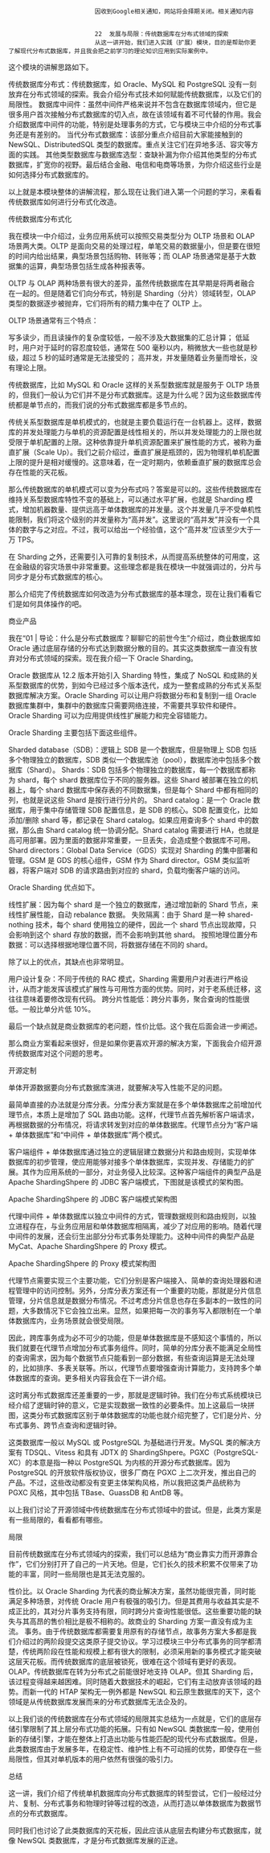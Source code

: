 
                            
                            因收到Google相关通知，网站将会择期关闭。相关通知内容
                            
                            
                            22  发展与局限：传统数据库在分布式领域的探索
                            从这一讲开始，我们进入实践（扩展）模块，目的是帮助你更了解现代分布式数据库，并且我会把之前学习的理论知识应用到实际案例中。

这个模块的讲解思路如下。


传统数据库分布式：传统数据库，如 Oracle、MySQL 和 PostgreSQL 没有一刻放弃在分布式领域的探索。我会介绍分布式技术如何赋能传统数据库，以及它们的局限性。
数据库中间件：虽然中间件严格来说并不包含在数据库领域内，但它是很多用户首次接触分布式数据库的切入点，故在该领域有着不可代替的作用。我会介绍数据库中间件的功能，特别是处理事务的方式，它与模块三中介绍的分布式事务还是有差别的。
当代分布式数据库：该部分重点介绍目前大家能接触到的 NewSQL、DistributedSQL 类型的数据库。重点关注它们在异地多活、容灾等方面的实践。
其他类型数据库与数据库选型：查缺补漏为你介绍其他类型的分布式数据库，扩宽你的视野。最后结合金融、电信和电商等场景，为你介绍这些行业是如何选择分布式数据库的。


以上就是本模块整体的讲解流程，那么现在让我们进入第一个问题的学习，来看看传统数据库如何进行分布式化改造。

传统数据库分布式化

我在模块一中介绍过，业务应用系统可以按照交易类型分为 OLTP 场景和 OLAP 场景两大类。OLTP 是面向交易的处理过程，单笔交易的数据量小，但是要在很短的时间内给出结果，典型场景包括购物、转账等；而 OLAP 场景通常是基于大数据集的运算，典型场景包括生成各种报表等。

OLTP 与 OLAP 两种场景有很大的差异，虽然传统数据库在其早期是将两者融合在一起的。但是随着它们向分布式，特别是 Sharding（分片）领域转型，OLAP 类型的数据逐步被抛弃，它们将所有的精力集中在了 OLTP 上。

OLTP 场景通常有三个特点：


写多读少，而且读操作的复杂度较低，一般不涉及大数据集的汇总计算；
低延时，用户对于延时的容忍度较低，通常在 500 毫秒以内，稍微放大一些也就是秒级，超过 5 秒的延时通常是无法接受的；
高并发，并发量随着业务量而增长，没有理论上限。


传统数据库，比如 MySQL 和 Oracle 这样的关系型数据库就是服务于 OLTP 场景的，但我们一般认为它们并不是分布式数据库。这是为什么呢？因为这些数据库传统都是单节点的，而我们说的分布式数据库都是多节点的。

传统关系型数据库是单机模式的，也就是主要负载运行在一台机器上。这样，数据库的并发处理能力与单机的资源配置是线性相关的，所以并发处理能力的上限也就受限于单机配置的上限。这种依靠提升单机资源配置来扩展性能的方式，被称为垂直扩展（Scale Up）。我们之前介绍过，垂直扩展是瓶颈的，因为物理机单机配置上限的提升是相对缓慢的。这意味着，在一定时期内，依赖垂直扩展的数据库总会存在性能的天花板。

那么传统数据库的单机模式可以变为分布式吗？答案是可以的。这些传统数据库在维持关系型数据库特性不变的基础上，可以通过水平扩展，也就是 Sharding 模式，增加机器数量、提供远高于单体数据库的并发量。这个并发量几乎不受单机性能限制，我们将这个级别的并发量称为“高并发”。这里说的“高并发”并没有一个具体的数字与之对应。不过，我可以给出一个经验值，这个“高并发”应该至少大于一万 TPS。

在 Sharding 之外，还需要引入可靠的复制技术，从而提高系统整体的可用度，这在金融级的容灾场景中非常重要。这些理念都是我在模块一中就强调过的，分片与同步才是分布式数据库的核心。

那么介绍完了传统数据库如何改造为分布式数据库的基本理念，现在让我们看看它们是如何具体操作的吧。

商业产品

我在“01 | 导论：什么是分布式数据库？聊聊它的前世今生”介绍过，商业数据库如 Oracle 通过底层存储的分布式达到数据分散的目的。其实这类数据库一直没有放弃对分布式领域的探索。现在我介绍一下 Oracle Sharding。

Oracle 数据库从 12.2 版本开始引入 Sharding 特性，集成了 NoSQL 和成熟的关系型数据库的优势，到如今已经过多个版本迭代，成为一整套成熟的分布式关系型数据库解决方案。Oracle Sharding 可以让用户将数据分布和复制到一组 Oracle 数据库集群中，集群中的数据库只需要网络连接，不需要共享软件和硬件。Oracle Sharding 可以为应用提供线性扩展能力和完全容错能力。

Oracle Sharding 主要包括下面这些组件。


Sharded database（SDB）：逻辑上 SDB 是一个数据库，但是物理上 SDB 包括多个物理独立的数据库，SDB 类似一个数据库池（pool），数据库池中包括多个数据库（Shard）。
Shards：SDB 包括多个物理独立的数据库，每一个数据库都称为 shard，每个 shard 数据库位于不同的服务器。这些 Shard 被部署在独立的机器上，每个 shard 数据库中保存表的不同数据集，但是每个 Shard 中都有相同的列，也就是说这些 Shard 是按行进行分片的。
Shard catalog：是一个 Oracle 数据库，用于集中存储管理 SDB 配置信息，是 SDB 的核心。SDB 配置变化，比如添加/删除 shard 等，都记录在 Shard catalog。如果应用查询多个 shard 中的数据，那么由 Shard catalog 统一协调分配。Shard catalog 需要进行 HA，也就是高可用部署。因为里面的数据非常重要，一旦丢失，会造成整个数据库不可用。
Shard directors：Global Data Service（GDS）实现对 Sharding 的集中部署和管理。GSM 是 GDS 的核心组件，GSM 作为 Shard director。GSM 类似监听器，将客户端对 SDB 的请求路由到对应的 shard，负载均衡客户端的访问。


Oracle Sharding 优点如下。


线性扩展：因为每个 shard 是一个独立的数据库，通过增加新的 Shard 节点，来线性扩展性能，自动 rebalance 数据。
失败隔离：由于 Shard 是一种 shared-nothing 技术，每个 shard 使用独立的硬件，因此一个 shard 节点出现故障，只会影响到这个 shard 存放的数据，而不会影响到其他 shard。
按照地理位置分布数据：可以选择根据地理位置不同，将数据存储在不同的 shard。


除了以上的优点，其缺点也非常明显。


用户设计复杂：不同于传统的 RAC 模式，Sharding 需要用户对表进行严格设计，从而才能发挥该模式扩展性与可用性方面的优势。同时，对于老系统迁移，这往往意味着要修改现有代码。
跨分片性能低：跨分片事务，聚合查询的性能很低。一般比单分片低 10%。


最后一个缺点就是商业数据库的老问题，性价比低。这个我在后面会进一步阐述。

那么商业方案看起来很好，但是如果你更喜欢开源的解决方案，下面我会介绍开源传统数据库对这个问题的思考。

开源定制

单体开源数据要向分布式数据库演进，就要解决写入性能不足的问题。

最简单直接的办法就是分库分表。分库分表方案就是在多个单体数据库之前增加代理节点，本质上是增加了 SQL 路由功能。这样，代理节点首先解析客户端请求，再根据数据的分布情况，将请求转发到对应的单体数据库。代理节点分为“客户端 + 单体数据库”和“中间件 + 单体数据库”两个模式。

客户端组件 + 单体数据库通过独立的逻辑层建立数据分片和路由规则，实现单体数据库的初步管理，使应用能够对接多个单体数据库，实现并发、存储能力的扩展。其作为应用系统的一部分，对业务侵入比较深。这种客户端组件的典型产品是 Apache ShardingShpere 的 JDBC 客户端模式，下图就是该模式的架构图。



Apache ShardingShpere 的 JDBC 客户端模式架构图

代理中间件 + 单体数据库以独立中间件的方式，管理数据规则和路由规则，以独立进程存在，与业务应用层和单体数据库相隔离，减少了对应用的影响。随着代理中间件的发展，还会衍生出部分分布式事务处理能力。这种中间件的典型产品是 MyCat、Apache ShardingShpere 的 Proxy 模式。



Apache ShardingShpere 的 Proxy 模式架构图

代理节点需要实现三个主要功能，它们分别是客户端接入、简单的查询处理器和进程管理中的访问控制。另外，分库分表方案还有一个重要的功能，那就是分片信息管理，分片信息就是数据分布情况。不过考虑分片信息也存在多副本的一致性的问题，大多数情况下它会独立出来。显然，如果把每一次的事务写入都限制在一个单体数据库内，业务场景就会很受局限。

因此，跨库事务成为必不可少的功能，但是单体数据库是不感知这个事情的，所以我们就要在代理节点增加分布式事务组件。同时，简单的分库分表不能满足全局性的查询需求，因为每个数据节点只能看到一部分数据，有些查询运算是无法处理的，比如排序、多表关联等。所以，代理节点要增强查询计算能力，支持跨多个单体数据库的查询。更多相关内容我会在下一讲介绍。

这时离分布式数据库还差重要的一步，那就是逻辑时钟。我们在分布式系统模块已经介绍了逻辑时钟的意义，它是实现数据一致性的必要条件。加上这最后一块拼图，这类分布式数据库区别于单体数据库的功能也就介绍完整了，它们是分片、分布式事务、跨节点查询和逻辑时钟。

这类数据库一般以 MySQL 或 PostgreSQL 为基础进行开发。MySQL 类的解决方案有 TDSQL、Vitess 和具有 JDTX 的 ShardingShpere。PGXC（PostgreSQL-XC）的本意是指一种以 PostgreSQL 为内核的开源分布式数据库。因为 PostgreSQL 的开放软件版权协议，很多厂商在 PGXC 上二次开发，推出自己的产品。不过，这些改动都没有变更主体架构风格，所以我把这类产品统称为 PGXC 风格，其中包括 TBase、GuassDB 和 AntDB 等。

以上我们讨论了开源领域中传统数据库在分布式领域中的尝试。但是，此类方案是有一些局限的，看看都有哪些。

局限

目前传统数据库在分布式领域内的探索，我们可以总结为“商业靠实力而开源靠合作”，它们分别打开了自己的一片天地。但是，它们长久的技术积累不仅带来了功能的丰富，同时一些局限也是其无法克服的。


性价比。以 Oracle Sharding 为代表的商业解决方案，虽然功能很完善，同时能满足多种场景，对传统 Oracle 用户有极强的吸引力。但是其费用与收益其实是不成正比的，其对分片事务支持有限，同时跨分片查询性能很低。这些重要功能的缺失与其高昂的售价相比是极不相称的。故商业的 Sharding 方案一直没有成为主流。
事务。由于传统数据库都需要复用原有的存储节点，故事务方案大多都是我们介绍过的两阶段提交这类原子提交协议。学习过模块三中分布式事务的同学都清楚，传统两阶段在性能和规模上都有很大的限制，必须采用新的事务模式才能突破这层天花板。而传统数据库的底层被锁死，很难在这个领域有更好的表现。
OLAP。传统数据库在转为分布式之前能很好地支持 OLAP。但其 Sharding 后，该过程变得越来越困难。同时随着大数据技术的崛起，它们有主动放弃该领域的趋势。而新一代的 HTAP 架构无一例外都是 NewSQL 和云原生数据库的天下，这个领域是从传统数据库发展而来的分布式数据库无法企及的。


以上我们谈的传统数据库在分布式领域的局限其实总结为一点就是，它们的底层存储引擎限制了其上层分布式功能的拓展。只有如 NewSQL 类数据库一般，使用创新的存储引擎，才能在整体上打造出功能与性能匹配的现代分布式数据库。但是，此类数据库由于发展多年，在稳定性、维护性上有不可动摇的优势，即使存在一些局限性，但其对单机版本的用户依然有很强的吸引力。

总结

这一讲，我们介绍了传统单机数据库向分布式数据库的转型尝试，它们一般经过分片、复制、分布式事务和物理时钟等过程的改造，从而打造以单体数据库为数据节点的分布式数据库。

同时我们也讨论了此类数据库的天花板，因此应该从底层去构建分布式数据库，就像 NewSQL 类数据库，才是分布式数据库发展的正途。

                        
                        
                            